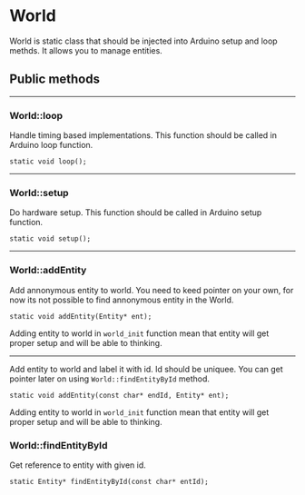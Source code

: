 # World

World is static class that should be injected into Arduino setup and loop methds. 
It allows you to manage entities.

## Public methods
---

### World::loop

Handle timing based implementations. This function should be called in Arduino loop function. 

    static void loop();
    
---
    
### World::setup

Do hardware setup. This function should be called in Arduino setup function.

    static void setup();

---

### World::addEntity

Add annonymous entity to world. You need to keed pointer on your own, 
for now its not possible to find annonymous entity in the World.

    static void addEntity(Entity* ent);
     
Adding entity to world in `world_init` function mean that entity will get proper setup and will be able to thinking.

---

Add entity to world and label it with id. Id should be uniquee. 
You can get pointer later on using `World::findEntityById` method.

    static void addEntity(const char* endId, Entity* ent);

Adding entity to world in `world_init` function mean that entity will get proper setup and will be able to thinking.

### World::findEntityById

Get reference to entity with given id.

    static Entity* findEntityById(const char* entId);
